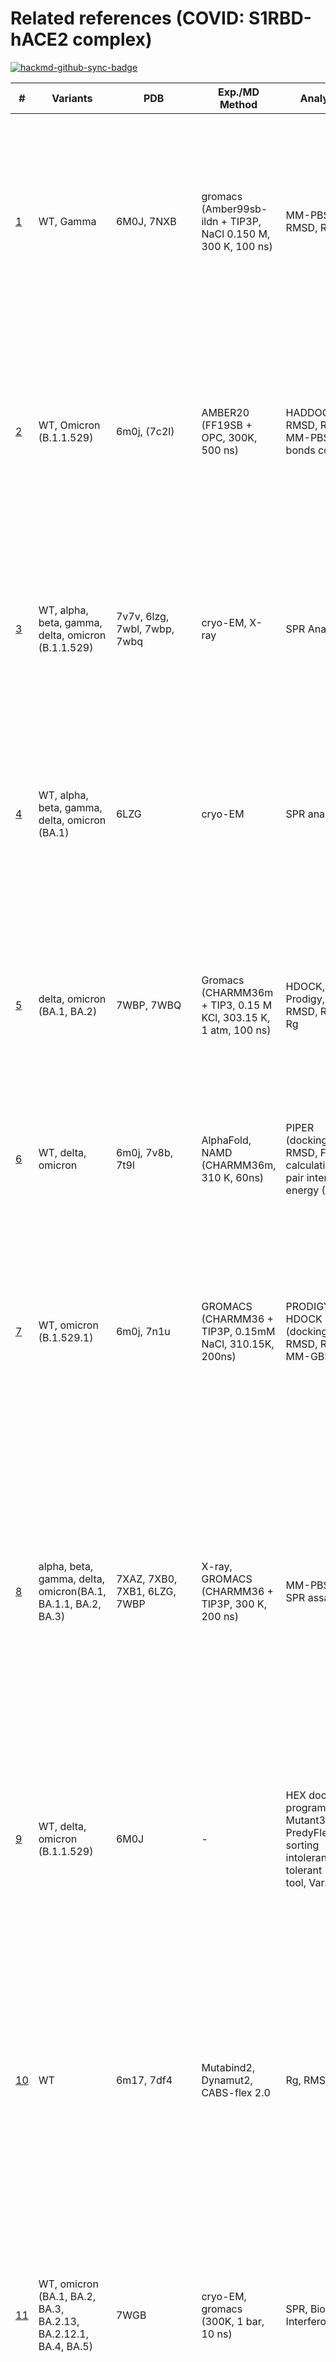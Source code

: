 # Related references (COVID: S1RBD-hACE2 complex)

[![hackmd-github-sync-badge](https://hackmd.io/H7Wj8HWzQiiisXRIxP_lGQ/badge)](https://hackmd.io/H7Wj8HWzQiiisXRIxP_lGQ)

| \# |  Variants | PDB | Exp./MD Method | Analysis | Keypoints |
| -------- | -------- | -------- | -------- | -------- |  -------- |
|[1](https://doi.org/10.3390/molecules27072370)| WT, Gamma | 6M0J, 7NXB | gromacs (Amber99sb-ildn + TIP3P, NaCl 0.150 M, 300 K, 100 ns) | MM-PBSA, RMSD, RMSF, | Mutations E484K and K417T compensate each other in terms of binding affinity, while the mutation N501Y promotes a more convoluted effect. This effect consists in the adoption of a cis configuration in the backbone of residue Y495 within the RBD, which in turn promotes polar interactions with the hACE-2 receptor. |
|[2](https://doi.org/10.1016/j.ijbiomac.2022.01.059)| WT, Omicron (B.1.1.529) | 6m0j, (7c2l) | AMBER20 (FF19SB + OPC, 300K, 500 ns) | HADDOCK, RMSD, RMSF, MM-PBSA, H-bonds counts | Asn417, Ser446, Arg493, Arg498 helps the new variants to bind more strongly than the wild type. B.1.1.529 displayed a stable dynamic and reported a strong correlation with the previous reports where stability increasing mutations in the RBD were reported to enhance the binding. |
|[3](https://doi.org/10.1016/j.cell.2022.01.001)|WT, alpha, beta, gamma, delta, omicron (B.1.1.529) | 7v7v, 6lzg, 7wbl, 7wbp, 7wbq | cryo-EM, X-ray | SPR Analysis | Omicron, delta, and prototype SARS-CoV-2 RBDs show similar binding strength to hACE2. The complexes of SARS-CoV-2-RBD with hACE2 for omicron and delta variants were resolved. The roles of key residues in the omicron RBD for receptor recognition were identified. |
|[4](https://doi.org/10.1038/s41467-022-31276-6)| WT, alpha, beta, gamma, delta, omicron (BA.1)| 6LZG |cryo-EM| SPR analysis | We identified S494 of SARS-COV-2 PT-RBD as an important residue in the eqACE2/SARS-COV-2 PT-RBD interaction and found that N501Y, the commonly recognized enhancing mutation, attenuated the binding affinity with eqACE2. |
|[5](https://doi.org/10.3390/biology11050797) |  delta, omicron (BA.1, BA.2) | 7WBP, 7WBQ | Gromacs (CHARMM36m +  TIP3, 0.15 M KCl, 303.15 K, 1 atm, 100 ns) | HDOCK, Prodigy, RMSD, RMSF, Rg | According to docking interactionenergies and interface-interaction analysis, Omicron BA2 exhibited a higher affinity forhACE2 than Omicron BA1. From molecular dynamics simulations, it was concluded thatthe strong interaction between protein–protein complexes persisted.|
|[6](https://doi.org/10.1021/acs.jcim.2c00100)|WT, delta, omicron|6m0j, 7v8b, 7t9l|AlphaFold, NAMD (CHARMM36m, 310 K, 60ns) |PIPER (docking), RMSD, FMO calculations, pair interaction energy (PIE)|S375F was found to be a mutation that majorly changed the binding affinity of the spike protein to hACE2 and the eight monoclonal antibodies. |
|[7](https://doi.org/10.1371/journal.pone.0266844)| WT, omicron (B.1.529.1)| 6m0j, 7n1u | GROMACS (CHARMM36 + TIP3P, 0.15mM NaCl, 310.15K, 200ns) | PRODIGY, HDOCK (docking), RMSD, RMSF, MM-GBSA|The RBD of the Omicron variant had a  higher affinity than the reference. Moreover, all-atom molecular dynamics simulations concluded that the RBD of the Omicron variant exhibits a more dispersed interaction network since mutations resulted in an increased number of hydrophobic interactions and hydrogen bonds with hACE2.|
|[8](https://doi.org/10.1016/j.cell.2022.06.023)|alpha, beta, gamma, delta, omicron(BA.1, BA.1.1, BA.2, BA.3)| 7XAZ, 7XB0, 7XB1, 6LZG, 7WBP | X-ray, GROMACS (CHARMM36 + TIP3P, 300 K, 200 ns) | MM-PBSA, SPR assay | The complex structures of hACE2 with RBDs of BA.1.1, BA.2 and BA.3 reveal that the higher hACE2 binding affinity of BA.2 than BA.1 is related to the absence of the G496S mutation in BA.2. The R346K mutation in BA.1.1 majorly affects the interaction network in the BA.1.1 RBD/hACE2 interface through long-range alterations and contributes to the higher hACE2 affinity of the BA.1.1 RBD than the BA.1 RBD. |
|[9](https://doi.org/10.1002/jmv.27526)| WT, delta, omicron (B.1.1.529)| 6M0J | - |HEX docking program, I-Mutant3.0, PredyFlexy, sorting intolerant from tolerant (SIFT) tool, VarSite |Q493R, N501Y, S371L, S373P, S375F, Q498R, and T478K mutations contribute significantly to high binding affinity with human ACE2. A high proportion of hydrophobic amino acids, such as leucine and phenylalanine, are located within the protein's core and are required for structural stability. |
|[10](https://doi.org/10.1016/j.bbrc.2022.06.064)|WT|6m17, 7df4 | Mutabind2, Dynamut2, CABS-flex 2.0|Rg, RMSF|SARS-CoV-2 interface region (Residue 417–505) interacts with the human ACE2 receptor. 52 energetically favorable Spike mutations at the interface were identified. 36 mutations out of 52 significantly enhance the stabilization of the Spike-ACE2 complex. Identified mutations K417Y and E484A were reported to be variants of concern for SARS-CoV-2: Omicron.|
|[11](https://doi.org/10.1038/s41586-022-04980-y)|WT, omicron (BA.1, BA.2, BA.3, BA.2.13, BA.2.12.1, BA.4, BA.5) |7WGB| cryo-EM, gromacs (300K, 1 bar, 10 ns)| SPR, Biolayer Interferometry |Most of these cross-reactive NAbs are heavily escaped by L452Q, L452R and F486V. Nevertheless, these NAbs are largely escaped by BA.2/BA.4/BA.5 due to D405N and F486V. BA.4/BA.5 with the S371F, D405N and R408S mutations would undermine most broad sarbecovirus NAbs.|
|[12](https://doi.org/10.3390/ijms23063409)|WT, omicron|7A91|AMBER 18.0 (f14SB + TIP3P, 300 K, 1 atm, 100 ns)|RMSF, Rg, MM-GBSA (last 10 ns)|We have observed extra salt bridges between the RBM-R493 -- D30-ACE2, the RBM-R493 -- E35-ACE2, and the RBM-R493 -- D38-ACE2 in the Omicron variant. RBM’s mutated resides formed some additional hydrogen bonding and pi-stacking interactions, which could further enhance hACE2 binding. |
|[13](https://doi.org/10.1038/s41422-022-00672-4)|WT, Omicron (BA.1, BA.2)|7WPA|cryo-EM|Thermal shift assay (TSA), biolayer interferometry|Omicron BA.2 spike trimer exhibits 11-fold and 2-fold higher potency in binding to human ACE2 than the spike trimer from the wildtype (WT) and Omicron BA.1 strains. |
|[14](https://doi.org/10.1002/jmv.27927)|WT, omicron (BA.1, BA.1.1, BA.2, BA.3) | 6M0J, 7T9L|homology modeling |Hawkdock and cluspro docking, Ramachandran plot, Errat plot, TM‐score, RMSD, adaptive Poisson–Boltzmann Solver program, PredictSNP|The Omicron sub‐variants (BA.1.1, BA.2 and BA.3) are likely more transmissible than omicron (BA.1) and Delta. |
|[15](https://doi.org/10.1021/acs.jpcb.2c01048)|WT, omicron|6LZG | gromacs (AMBER19SB + GLYCAM06j + OPC, 0.15 M NaCl, 300 K and 1 atm, 200 ns) |MM-PBSA, Hydrogen Bond, Side chain Contact|The electrostatic interaction was found to rule the stability of the viral RBD–hACE2 PD complex. We demonstrated that N440K, T478K, E484A, Q493R, and Q498R mutations play a crucial role in the high binding affinity of Omicron to human cells. Glycans have a little effect on the binding affinity of the WT RBD to hACE2.|
|[16](https://doi.org/10.1038/s41392-021-00863-2)|WT, delta, omicron|6VW1, 7VVS, 7N1X, (7C01, 7MMO, 7CM4, 7CHH, 7L3N)|gromacs (pH 7.4, 150 mM NaCl, amberff14SB + TIP3P, 1.0 bar, 300 K, 200 ns), Binding ELISA |MM/GBSA| Omicron variant possesses comparable binding affinity to human ACE2 in comparison with the wild type SARS-CoV-2, but much weaker binding affinity than Delta variant.|
|[17](https://doi.org/10.1016/j.csbj.2022.02.015)|WT, delta, epsilon, kappa, omicron|7KMB, 7MJN|Amber20 (ff14SB + TIP3P, 310 K, 500 ns)|RMSF, analysis of contacts, measurement of interatomic distances, calculation of electrostatic linear interaction energy, hydrogen bond analyses, mmpbsa|We identified residue 493 in delta (glutamine) and omicron (arginine) with altered binding properties towards ACE2.|
|[18](https://doi.org/10.1126/science.abn7760)|WT, delta, omicron|7MJG, 7MJN, 7T9J, 7T9L, 7T9K|cryo-EM|SPR analysis|New salt bridges and hydrogen bonds were formed by mutated residues arginine-493, serine-496, and arginine-498 in the receptor binding domain with ACE2. These interactions appear to compensate for other Omicron mutations such as the substitution of asparagine for lysine at position 417 (K417N) that are known to reduce ACE2 binding affinity. |
|[19](https://doi.org/10.1038/s42003-021-02946-w)|WT, alpha, beta, gamma|6M0J, 7MJN, 7NXC, 7KJ5, 7LYN|Gromacs (CHARMM-27 + TIP3P, 300 K, 1 bar, 500 ns)|HDOCK, PCA, clustering algorithm (hclust, R), surface analysis (DMS), LINCS algorithm|We found that a phenylalanine mutation behaves similarly to the English (alpha) variant and may cooperate in further increasing the stability of the South African (beta) one.|
|[20](https://doi.org/10.1038/s41598-022-12479-9)|WT, alpha, delta, omicron|6M0J|AMBER16 (ff14SB + TIP3P, pH 7, 200 ns) accelerated molecular dynamics (aMD) | MMGBSA, PCA, RMSD, RMSF|Omicron RBD–ACE2 complex present similar fluctuation in comparison to S protein from WT, Delta and Alpha variants. The stabilization effect RBDOmicron–ACE2 complex is achieved manly due the substitution of uncharged residues by positively charged residues: Lys and Arg in key positions.|
|[21](https://doi.org/10.1016/j.cell.2022.01.019)|WT, delta, omicron|6VYB, 6M0J|cryo-EM|Bio-layer interferometry, SPR |We have identified three new immune escape sites: 1) Q493R, 2) G446S and 3) S371L/S373P/S375F that confers greater resistance to five of the six classes of RBD-antibodies. |
|[22](https://doi.org/10.1101/2022.01.24.477633)|alpha, delta, omicron|6vsb, 6vw1|steered molecular dynamics (SMD) simulation : NAMD (CHARMM36 + TIP3P, 0.15 M KCl), microscale thermophoresis (MST) |-|Omicron mutations in RBD are associated with a five-fold higher binding affinity to ACE2 compared to the RBD of the original strain. N501Y, Q493K/R, and T478K mutations are responsible for the higher force for Omicron RBD-ACE2 dissociation. | 
|[23](https://doi.org/10.1016/j.compbiomed.2021.104936)|WT, N439K, S477N, and T478K variants|6M0J+modeller|FF19SB + AMBER20, molecular dynamics (MD) simulations|MM/GBSA, RMSD, Rg, RMSF, Hydrogen bonding number|The stability and binding energies of N439K, S477N, and T478K variants were enhanced compared to the wild-type-ACE2 complex.|



# References list [APA format]
1. Cavani, M., Riofrío, W. A., & Arciniega, M. (2022). Molecular Dynamics and MM-PBSA Analysis of the SARS-CoV-2 Gamma Variant in Complex with the hACE-2 Receptor. Molecules, 27(7), 2370. 
2. Khan, A., Waris, H., Rafique, M., Suleman, M., Mohammad, A., Ali, S. S., ... & Wei, D. Q. (2022). The Omicron (B. 1.1. 529) variant of SARS-CoV-2 binds to the hACE2 receptor more strongly and escapes the antibody response: Insights from structural and simulation data. International Journal of Biological Macromolecules, 200, 438-448.
3. Han, P., Li, L., Liu, S., Wang, Q., Zhang, D., Xu, Z., ... & Wang, P. (2022). Receptor binding and complex structures of human ACE2 to spike RBD from omicron and delta SARS-CoV-2. Cell, 185(4), 630-640.
4. Xu, Z., Kang, X., Han, P., Du, P., Li, L., Zheng, A., ... & Gao, G. F. (2022). Binding and structural basis of equine ACE2 to RBDs from SARS-CoV, SARS-CoV-2 and related coronaviruses. Nature Communications, 13(1), 1-11.
5. Celik, I., Abdellattif, M. H., & Tallei, T. E. (2022). An Insight Based on Computational Analysis of the Interaction between the Receptor-Binding Domain of the Omicron Variants and Human Angiotensin-Converting Enzyme 2. Biology, 11(5), 797.
6. Hwang, S., Baek, S. H., & Park, D. (2022). Interaction Analysis of the Spike Protein of Delta and Omicron Variants of SARS-CoV-2 with hACE2 and Eight Monoclonal Antibodies Using the Fragment Molecular Orbital Method. Journal of chemical information and modeling, 62(7), 1771-1782.
7. Shishir, T. A., Jannat, T., & Naser, I. B. (2022). An in-silico study of the mutation-associated effects on the spike protein of SARS-CoV-2, Omicron variant. Plos one, 17(4), e0266844.
8. Li, L., Liao, H., Meng, Y., Li, W., Han, P., Liu, K., ... & Gao, G. F. (2022). Structural basis of human ACE2 higher binding affinity to currently circulating Omicron SARS-CoV-2 sub-variants BA. 2 and BA. 1.1. Cell.
9. Kumar, S., Thambiraja, T. S., Karuppanan, K., & Subramaniam, G. (2022). Omicron and Delta variant of SARS‐CoV‐2: a comparative computational study of spike protein. Journal of medical virology, 94(4), 1641-1649.
10. Mishra, P. M., Anjum, F., Uversky, V. N., & Nandi, C. K. (2022). SARS-CoV-2 Spike mutations modify the interaction between virus Spike and human ACE2 receptors. Biochemical and Biophysical Research Communications.
11. Cao, Y., Yisimayi, A., Jian, F., Song, W., Xiao, T., Wang, L., ... & Xie, X. S. (2022). BA. 2.12. 1, BA. 4 and BA. 5 escape antibodies elicited by Omicron infection. Nature, 1-3.
12. Kumar, R., Murugan, N. A., & Srivastava, V. (2022). Improved binding affinity of omicron’s spike protein for the human angiotensin-converting enzyme 2 receptor is the key behind its increased virulence. International journal of molecular sciences, 23(6), 3409.
13. Xu, Y., Wu, C., Cao, X., Gu, C., Liu, H., Jiang, M., ... & Yin, W. (2022). Structural and biochemical mechanism for increased infectivity and immune evasion of Omicron BA. 2 variant compared to BA. 1 and their possible mouse origins. Cell Research, 1-12.
14. Kumar, S., Karuppanan, K., & Subramaniam, G. (2022). Omicron (BA. 1) and Sub‐Variants (BA. 1.1, BA. 2 and BA. 3) of SARS‐CoV‐2 Spike Infectivity and Pathogenicity: A Comparative Sequence and Structural‐based Computational Assessment. Journal of Medical Virology.
15. Nguyen, H. L., Thai, N. Q., Nguyen, P. H., & Li, M. S. (2022). SARS-CoV-2 Omicron Variant Binds to Human Cells More Strongly than the Wild Type: Evidence from Molecular Dynamics Simulation. The Journal of Physical Chemistry B.
16. Wu, L., Zhou, L., Mo, M., Liu, T., Wu, C., Gong, C., ... & Xu, Z. (2022). SARS-CoV-2 Omicron RBD shows weaker binding affinity than the currently dominant Delta variant to human ACE2. Signal transduction and targeted therapy, 7(1), 1-3.
17. Socher, E., Heger, L., Paulsen, F., Zunke, F., & Arnold, P. (2022). Molecular dynamics simulations of the delta and omicron SARS-CoV-2 spike–ACE2 complexes reveal distinct changes between both variants. Computational and structural biotechnology journal, 20, 1168-1176.
18. Mannar, D., Saville, J. W., Zhu, X., Srivastava, S. S., Berezuk, A. M., Tuttle, K. S., ... & Subramaniam, S. (2022). SARS-CoV-2 Omicron variant: Antibody evasion and cryo-EM structure of spike protein–ACE2 complex. Science, 375(6582), 760-764.
19. Miotto, M., Di Rienzo, L., Gosti, G., Bo, L., Parisi, G., Piacentini, R., ... & Milanetti, E. (2022). Inferring the stabilization effects of SARS-CoV-2 variants on the binding with ACE2 receptor. Communications biology, 5(1), 1-13.
20. da Costa, C. H. S., de Freitas, C. A. B., Alves, C. N., & Lameira, J. (2022). Assessment of mutations on RBD in the Spike protein of SARS-CoV-2 Alpha, Delta and Omicron variants. Scientific Reports, 12(1), 1-10.
21. Cui, Z., Liu, P., Wang, N., Wang, L., Fan, K., Zhu, Q., ... & Wang, X. (2022). Structural and functional characterizations of infectivity and immune evasion of SARS-CoV-2 Omicron. Cell, 185(5), 860-871.
22. Kim, S., Liu, Y., Ziarnik, M., Cao, Y., Zhang, X. F., & Im, W. (2022). Binding of human ACE2 and RBD of Omicron enhanced by unique interaction patterns among SARS-CoV-2 variants of concern. bioRxiv.
23. Suleman, M., Yousafi, Q., Ali, J., Ali, S. S., Hussain, Z., Ali, S., ... & Wei, D. Q. (2021). Bioinformatics analysis of the differences in the binding profile of the wild-type and mutants of the SARS-CoV-2 spike protein variants with the ACE2 receptor. Computers in Biology and Medicine, 138, 104936.
